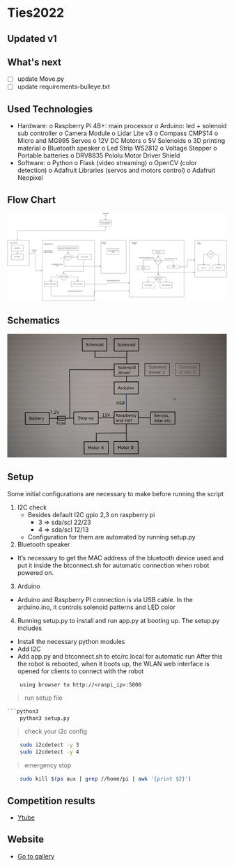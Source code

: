 # Ties2022
## Updated v1
## What's next
- [ ] update Move.py
- [ ] update requirements-bulleye.txt

## Used Technologies
-	Hardware:
o	Raspberry Pi 4B+: main processor
o	Arduino: led + solenoid sub controller
o	Camera Module
o	Lidar Lite v3
o	Compass CMPS14
o	Micro and MG995 Servos
o	12V DC Motors
o	5V Solenoids
o	3D printing material
o	Bluetooth speaker
o	Led Strip WS2812
o	Voltage Stepper
o	Portable batteries
o	DRV8835 Pololu Motor Driver Shield
-	Software:
o	Python
o	Flask (video streaming)
o	OpenCV (color detection)
o	Adafruit Libraries (servos and motors control)
o	Adafruit Neopixel

## Flow Chart
![flowchart](./img/flowchart.png)
## Schematics
![hw](./img/hw.jpg)

## Setup
Some initial configurations are necessary to make before running the script
1. I2C check
    - Besides default I2C gpio 2,3 on raspberry pi
        - 3 => sda/scl 22/23
        - 4 => sda/scl 12/13
    - Configuration for them are automated by running setup.py
2. Bluetooth speaker
- It’s necessary to get the MAC address of the bluetooth device used and put it inside the btconnect.sh for automatic connection when robot powered on.
3. Arduino
- Arduino and Raspberry PI connection is via USB cable. In the arduino.ino, it controls solenoid patterns and LED color

4. Running setup.py to install and run app.py at booting up. The setup.py includes
-	Install the necessary python modules
-	Add I2C
-	Add app.py and btconnect.sh to etc/rc.local for automatic run
After this the robot is rebooted, when it boots up, the WLAN web interface is opened for clients to connect with the robot
```
    using browser to http://<raspi_ip>:5000
```
> run setup file
```
```python3
    python3 setup.py
```
> check your i2c config
```bash
    sudo i2cdetect -y 3
    sudo i2cdetect -y 4
```
> emergency stop
```bash
    sudo kill $(ps aux | grep //home/pi | awk '{print $2}')
```
## Competition results
- [Ytube](https://youtu.be/OIq7m0tXry4)
## Website
- [Go to gallery](https://komine.project.tamk.cloud/)

